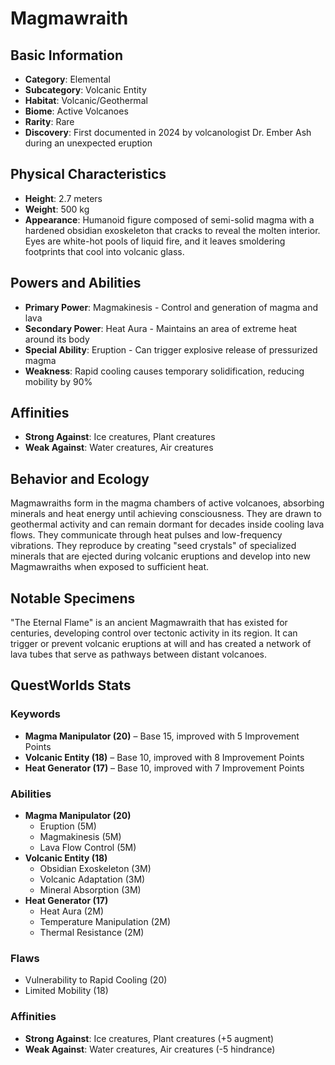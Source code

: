 # Magmawraith

## Basic Information
- **Category**: Elemental
- **Subcategory**: Volcanic Entity
- **Habitat**: Volcanic/Geothermal
- **Biome**: Active Volcanoes
- **Rarity**: Rare
- **Discovery**: First documented in 2024 by volcanologist Dr. Ember Ash during an unexpected eruption

## Physical Characteristics
- **Height**: 2.7 meters
- **Weight**: 500 kg
- **Appearance**: Humanoid figure composed of semi-solid magma with a hardened obsidian exoskeleton that cracks to reveal the molten interior. Eyes are white-hot pools of liquid fire, and it leaves smoldering footprints that cool into volcanic glass.

## Powers and Abilities
- **Primary Power**: Magmakinesis - Control and generation of magma and lava
- **Secondary Power**: Heat Aura - Maintains an area of extreme heat around its body
- **Special Ability**: Eruption - Can trigger explosive release of pressurized magma
- **Weakness**: Rapid cooling causes temporary solidification, reducing mobility by 90%



## Affinities
- **Strong Against**: Ice creatures, Plant creatures
- **Weak Against**: Water creatures, Air creatures

## Behavior and Ecology
Magmawraiths form in the magma chambers of active volcanoes, absorbing minerals and heat energy until achieving consciousness. They are drawn to geothermal activity and can remain dormant for decades inside cooling lava flows. They communicate through heat pulses and low-frequency vibrations. They reproduce by creating "seed crystals" of specialized minerals that are ejected during volcanic eruptions and develop into new Magmawraiths when exposed to sufficient heat.

## Notable Specimens
"The Eternal Flame" is an ancient Magmawraith that has existed for centuries, developing control over tectonic activity in its region. It can trigger or prevent volcanic eruptions at will and has created a network of lava tubes that serve as pathways between distant volcanoes.

## QuestWorlds Stats

### Keywords
- **Magma Manipulator (20)** – Base 15, improved with 5 Improvement Points
- **Volcanic Entity (18)** – Base 10, improved with 8 Improvement Points
- **Heat Generator (17)** – Base 10, improved with 7 Improvement Points

### Abilities
- **Magma Manipulator (20)**
  - Eruption (5M)
  - Magmakinesis (5M)
  - Lava Flow Control (5M)
- **Volcanic Entity (18)**
  - Obsidian Exoskeleton (3M)
  - Volcanic Adaptation (3M)
  - Mineral Absorption (3M)
- **Heat Generator (17)**
  - Heat Aura (2M)
  - Temperature Manipulation (2M)
  - Thermal Resistance (2M)

### Flaws
- Vulnerability to Rapid Cooling (20)
- Limited Mobility (18)

### Affinities
- **Strong Against**: Ice creatures, Plant creatures (+5 augment)
- **Weak Against**: Water creatures, Air creatures (-5 hindrance)
